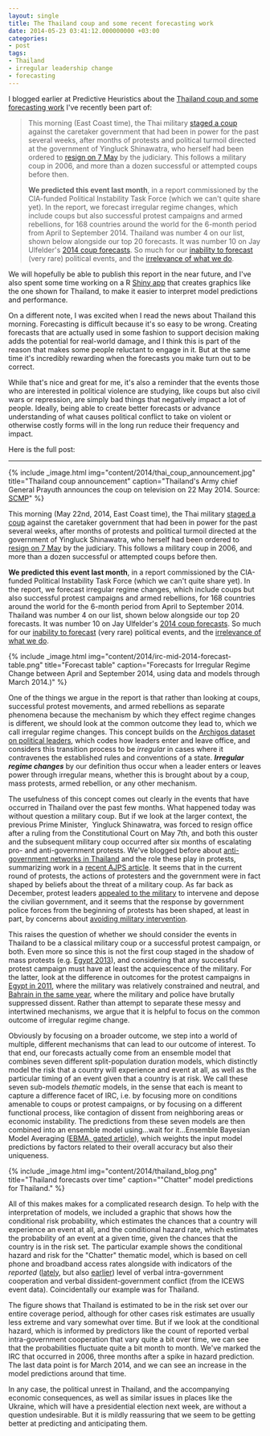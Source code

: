 ```yaml
---
layout: single
title: The Thailand coup and some recent forecasting work
date: 2014-05-23 03:41:12.000000000 +03:00
categories: 
- post
tags: 
- Thailand
- irregular leadership change
- forecasting
---
```


I blogged earlier at Predictive Heuristics about the [Thailand coup and some forecasting work](http://predictiveheuristics.com/2014/05/22/the-coup-in-thailand-and-progress-in-forecasting/) I've recently been part of:

> This morning (East Coast time), the Thai military [staged a coup](http://www.scmp.com/news/asia/article/1517775/thai-army-chief-general-prayuth-announces-military-coup-live-television) against the caretaker government that had been in power for the past several weeks, after months of protests and political turmoil directed at the government of Yingluck Shinawatra, who herself had been ordered to [resign on 7 May](http://www.theguardian.com/world/2014/may/07/thai-court-orders-yingluck-shinawatra-resign) by the judiciary. This follows a military coup in 2006, and more than a dozen successful or attempted coups before then.
> 
> **We predicted this event last month**, in a report commissioned by the CIA-funded Political Instability Task Force (which we can't quite share yet). In the report, we forecast irregular regime changes, which include coups but also successful protest campaigns and armed rebellions, for 168 countries around the world for the 6-month period from April to September 2014\. Thailand was number 4 on our list, shown below alongside our top 20 forecasts. It was number 10 on Jay Ulfelder's [2014 coup forecasts](http://dartthrowingchimp.wordpress.com/). So much for our [inability to forecast](http://www.nytimes.com/2012/06/24/opinion/sunday/political-scientists-are-lousy-forecasters.html?pagewanted=all&_r=0) (very rare) political events, and the [irrelevance of what we do](http://www.nytimes.com/2014/02/16/opinion/sunday/kristof-professors-we-need-you.html).

We will hopefully be able to publish this report in the near future, and I've also spent some time working on a R [Shiny app](http://www.rstudio.com/shiny/) that creates graphics like the one shown for Thailand, to make it easier to interpret model predictions and performance.

On a different note, I was excited when I read the news about Thailand this morning. Forecasting is difficult because it's so easy to be wrong. Creating forecasts that are actually used in some fashion to support decision making adds the potential for real-world damage, and I think this is part of the reason that makes some people reluctant to engage in it. But at the same time it's incredibly rewarding when the forecasts you make turn out to be correct.

While that's nice and great for me, it's also a reminder that the events those who are interested in political violence are studying, like coups but also civil wars or repression, are simply bad things that negatively impact a lot of people. Ideally, being able to create better forecasts or advance understanding of what causes political conflict to take on violent or otherwise costly forms will in the long run reduce their frequency and impact.

Here is the full post:

* * *

{% include _image.html img="content/2014/thai_coup_announcement.jpg" title="Thailand coup announcement" caption="Thailand's Army chief General Prayuth announces the coup on television on 22 May 2014. Source: [SCMP](http://www.scmp.com/news/asia/article/1517775/thai-army-chief-general-prayuth-announces-military-coup-live-television)" %}

This morning (May 22nd, 2014, East Coast time), the Thai military [staged a coup](http://www.scmp.com/news/asia/article/1517775/thai-army-chief-general-prayuth-announces-military-coup-live-television) against the caretaker government that had been in power for the past several weeks, after months of protests and political turmoil directed at the government of Yingluck Shinawatra, who herself had been ordered to [resign on 7 May](http://www.theguardian.com/world/2014/may/07/thai-court-orders-yingluck-shinawatra-resign) by the judiciary. This follows a military coup in 2006, and more than a dozen successful or attempted coups before then.

**We predicted this event last month**, in a report commissioned by the CIA-funded Political Instability Task Force (which we can't quite share yet). In the report, we forecast irregular regime changes, which include coups but also successful protest campaigns and armed rebellions, for 168 countries around the world for the 6-month period from April to September 2014\. Thailand was number 4 on our list, shown below alongside our top 20 forecasts. It was number 10 on Jay Ulfelder's [2014 coup forecasts](http://dartthrowingchimp.wordpress.com/). So much for our [inability to forecast](http://www.nytimes.com/2012/06/24/opinion/sunday/political-scientists-are-lousy-forecasters.html?pagewanted=all&_r=0) (very rare) political events, and the [irrelevance of what we do](http://www.nytimes.com/2014/02/16/opinion/sunday/kristof-professors-we-need-you.html).

{% include _image.html img="content/2014/irc-mid-2014-forecast-table.png" title="Forecast table" caption="Forecasts for Irregular Regime Change between April and September 2014, using data and models through March 2014.)" %}

One of the things we argue in the report is that rather than looking at coups, successful protest movements, and armed rebellions as separate phenomena because the mechanism by which they effect regime changes is different, we should look at the common outcome they lead to, which we call irregular regime changes. This concept builds on the [Archigos dataset on political leaders](http://www.rochester.edu/college/faculty/hgoemans/data.htm), which codes how leaders enter and leave office, and considers this transition process to be _irregular_ in cases where it contravenes the established rules and conventions of a state. **_Irregular regime changes_** by our definition thus occur when a leader enters or leaves power through irregular means, whether this is brought about by a coup, mass protests, armed rebellion, or any other mechanism.

The usefulness of this concept comes out clearly in the events that have occurred in Thailand over the past few months. What happened today was without question a military coup. But if we look at the larger context, the previous Prime Minister,  Yingluck Shinawatra, was forced to resign office after a ruling from the Constitutional Court on May 7th, and both this ouster and the subsequent military coup occurred after six months of escalating pro- and anti-government protests. We've blogged before about [anti-government networks in Thailand](http://predictiveheuristics.com/2013/10/19/games-on-networks-with-application-to-thai-politics/) and the role these play in protests, summarizing work in a [recent AJPS article](http://onlinelibrary.wiley.com/doi/10.1111/ajps.12039/abstract). It seems that in the current round of protests, the actions of protesters and the government were in fact shaped by beliefs about the threat of a military coup. As far back as December, protest leaders [appealed to the military](http://www.straitstimes.com/breaking-news/se-asia/story/thai-military-chief-rebuffs-protesters-intervention-plea-20131214) to intervene and depose the civilian government, and it seems that the response by government police forces from the beginning of protests has been shaped, at least in part, by concerns about [avoiding military intervention](http://www.straitstimes.com/breaking-news/se-asia/story/bangkok-shutdown-police-lie-low-protesters-occupy-the-city-20140114).

This raises the question of whether we should consider the events in Thailand to be a classical military coup or a successful protest campaign, or both. Even more so since this is not the first coup staged in the shadow of mass protests (e.g. [Egypt 2013](http://www.theguardian.com/commentisfree/2013/jul/04/egypt-coup-military-morsi-democracy)), and considering that any successful protest campaign must have at least the acquiescence of the military. For the latter, look at the difference in outcomes for the protest campaigns in [Egypt in 2011](http://en.wikipedia.org/wiki/Egyptian_Revolution_of_2011), where the military was relatively constrained and neutral, and [Bahrain in the same year](http://en.wikipedia.org/wiki/Bahraini_uprising_(2011%E2%80%93present)), where the military and police have brutally suppressed dissent. Rather than attempt to separate these messy and intertwined mechanisms, we argue that it is helpful to focus on the common outcome of irregular regime change.

Obviously by focusing on a broader outcome, we step into a world of multiple, different mechanisms that can lead to our outcome of interest. To that end, our forecasts actually come from an ensemble model that combines seven different split-population duration models, which distinctly model the risk that a country will experience and event at all, as well as the particular timing of an event given that a country is at risk. We call these seven sub-models _thematic_ models, in the sense that each is meant to capture a difference facet of IRC, i.e. by focusing more on conditions amenable to coups or protest campaigns, or by focusing on a different functional process, like contagion of dissent from neighboring areas or economic instability. The predictions from these seven models are then combined into an ensemble model using...wait for it...Ensemble Bayesian Model Averaging ([EBMA, gated article](http://pan.oxfordjournals.org/content/20/3/271)), which weights the input model predictions by factors related to their overall accuracy but also their uniqueness.

{% include _image.html img="content/2014/thailand_blog.png" title="Thailand forecasts over time" caption="\"Chatter\" model predictions for Thailand." %}

All of this makes makes for a complicated research design. To help with the interpretation of models, we included a graphic that shows how the conditional risk probability, which estimates the chances that a country will experience an event at all, and the conditional hazard rate, which estimates the probability of an event at a given time, given the chances that the country is in the risk set. The particular example shows the conditional hazard and risk for the "Chatter" thematic model, which is based on cell phone and broadband access rates alongside with indicators of the _reported_ ([lately](http://jcr.sagepub.com/content/early/2014/04/28/0022002714530431.full.pdf+html), but also [earlier](http://www.unc.edu/~fbaum/teaching/PLSC_SOC_497_SP_2008/Woolley_AJPS_2000.pdf)) level of verbal intra-government cooperation and verbal dissident-government conflict (from the ICEWS event data). Coincidentally our example was for Thailand.

The figure shows that Thailand is estimated to be in the risk set over our entire coverage period, although for other cases risk estimates are usually less extreme and vary somewhat over time. But if we look at the conditional hazard, which is informed by predictors like the count of reported verbal intra-government cooperation that vary quite a bit over time, we can see that the probabilities fluctuate quite a bit month to month. We've marked the IRC that occurred in 2006, three months after a spike in hazard prediction. The last data point is for March 2014, and we can see an increase in the model predictions around that time.

In any case, the political unrest in Thailand, and the accompanying economic consequences, as well as similar issues in places like the Ukraine, which will have a presidential election next week, are without a question undesirable. But it is mildly reassuring that we seem to be getting better at predicting and anticipating them.